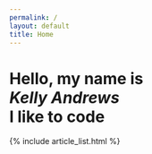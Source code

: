 ```yaml
---
permalink: /
layout: default
title: Home
---
```


<div id="homeHero">
  <span id="noblur"></span>
  <div id="heroText">
    <h1>
    Hello, my name is<br><span style="font-weight:700; font-style: italic">Kelly Andrews</span><br>I like to code
    </h1>
  </div>
</div>

{% include article_list.html %}
